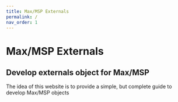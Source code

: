 ```yaml
---
title: Max/MSP Externals
permalink: /
nav_order: 1
---
```


# Max/MSP Externals

## Develop externals object for Max/MSP

The idea of this website is to provide a simple, but complete guide to develop Max/MSP objects